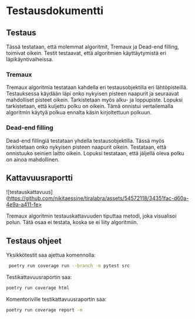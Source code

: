 # Testausdokumentti

## Testaus

Tässä testataan, että molemmat algoritmit, Tremaux ja Dead-end filling, toimivat oikein.
Testit testaavat, että algoritmien käyttäytymistä eri läpikäyntivaiheissa.

### Tremaux

Tremaux algoritmia testataan kahdella eri testausobjektilla eri lähtöpisteillä.
Testauksessa käydään läpi onko nykyisen pisteen naapurit ja seuraavat mahdolliset pisteet oikein.
Tarkistetaan myös alku- ja loppupiste. Lopuksi tarkistetaan, että kuljettu polku on oikein. Tämä onnistui vertailemalla algoritmin käytyä polkua ennalta käsin kirjoitettuun polkuun.

### Dead-end filling

Dead-end fillingiä testataan yhdella testausobjektilla. 
Tässä myös tarkistetaan onko nykyisen pisteen naapurit oikein. Testataan, että onnistuuko seinien laitto oikein.
Lopuksi testataan, että jäljellä oleva polku on ainoa mahdollinen.

## Kattavuusraportti

![testauskattavuus](https://github.com/nikitaessine/tiralabra/assets/54572118/34351fac-d60a-4e9a-a411-fe>

Tremaux algoritmin testauskattavuuden tiputtaa metodi, joka visualisoi polun. Tätä osaa ei testata, koska se ei liity algoritmiin.

## Testaus ohjeet 

Yksikkötestit saa ajettua komennolla:

```bash
 poetry run coverage run --branch -m pytest src
```
Testikattavuusraportin saa:

```bash
poetry run coverage html
```
Komentoriville testikattavuusraportin saa:

```bash
poetry run coverage report -m
```

